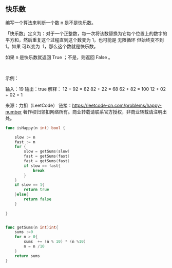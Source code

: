 ## 快乐数

编写一个算法来判断一个数 n 是不是快乐数。

「快乐数」定义为：对于一个正整数，每一次将该数替换为它每个位置上的数字的平方和，然后重复这个过程直到这个数变为 1，也可能是 无限循环 但始终变不到 1。如果 可以变为  1，那么这个数就是快乐数。

如果 n 是快乐数就返回 True ；不是，则返回 False 。

 

示例：

输入：19
输出：true
解释：
12 + 92 = 82
82 + 22 = 68
62 + 82 = 100
12 + 02 + 02 = 1

来源：力扣（LeetCode）
链接：https://leetcode-cn.com/problems/happy-number
著作权归领扣网络所有。商业转载请联系官方授权，非商业转载请注明出处。

```go
func isHappy(n int) bool {

    slow := n
    fast := n
    for {
        slow = getSums(slow)
        fast = getSums(fast)
        fast = getSums(fast)
        if slow == fast{
            break
        } 
    }
    if slow == 1{
        return true
    }else{
        return false
    }
    
}


func getSums(n int)int{
    sums :=0
    for n > 0{
        sums  += (n % 10) * (n %10)
        n = n /10
    }
    return sums
}
```
